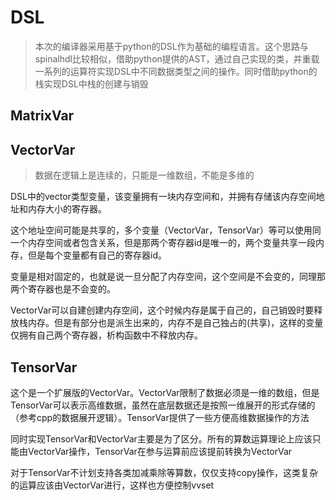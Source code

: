 # DSL

> 本次的编译器采用基于python的DSL作为基础的编程语言。这个思路与spinalhdl比较相似，借助python提供的AST，通过自己实现的类，并重载一系列的运算符实现DSL中不同数据类型之间的操作。同时借助python的栈实现DSL中栈的创建与销毁

## MatrixVar



## VectorVar

> 数据在逻辑上是连续的，只能是一维数组，不能是多维的

DSL中的vector类型变量，该变量拥有一块内存空间和，并拥有存储该内存空间地址和内存大小的寄存器。

这个地址空间可能是共享的，多个变量（VectorVar，TensorVar）等可以使用同一个内存空间或者包含关系，但是那两个寄存器id是唯一的，两个变量共享一段内存，但是每个变量都有自己的寄存器id。

变量是相对固定的，也就是说一旦分配了内存空间，这个空间是不会变的，同理那两个寄存器也是不会变的。

VectorVar可以自建创建内存空间，这个时候内存是属于自己的，自己销毁时要释放栈内存。但是有部分也是派生出来的，内存不是自己独占的(共享)，这样的变量仅拥有自己两个寄存器，析构函数中不释放内存。

## TensorVar

这个是一个扩展版的VectorVar。VectorVar限制了数据必须是一维的数组，但是TensorVar可以表示高维数据，虽然在底层数据还是按照一维展开的形式存储的（参考cpp的数据展开逻辑）。TensorVar提供了一些方便高维数据操作的方法

同时实现TensorVar和VectorVar主要是为了区分。所有的算数运算理论上应该只能由VectorVar操作，TensorVar在参与运算前应该提前转换为VectorVar	

对于TensorVar不计划支持各类加减乘除等算数，仅仅支持copy操作，这类复杂的运算应该由VectorVar进行，这样也方便控制vvset
